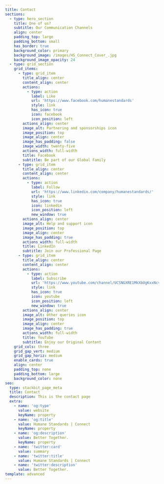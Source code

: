 ```yaml
---
title: Contact
sections:
  - type: hero_section
    title: One of us?
    subtitle: Our Communication Channels
    align: center
    padding_top: large
    padding_bottom: small
    has_border: true
    background_color: primary
    background_image: /images/HS_Connect_Cover_.jpg
    background_image_opacity: 24
  - type: grid_section
    grid_items:
      - type: grid_item
        title_align: center
        content_align: center
        actions:
          - type: action
            label: Like
            url: 'https://www.facebook.com/humanestandards'
            style: link
            has_icon: true
            icon: facebook
            icon_position: left
        actions_align: center
        image_alt: Partnering and sponsorships icon
        image_position: top
        image_align: center
        image_has_padding: false
        image_width: twenty-five
        actions_width: full-width
        title: Facebook
        subtitle: Be part of our Global Family
      - type: grid_item
        title_align: center
        content_align: center
        actions:
          - type: action
            label: Follow
            url: 'https://www.linkedin.com/company/humanestandards/'
            style: link
            has_icon: true
            icon: linkedin
            icon_position: left
            new_window: true
        actions_align: center
        image_alt: Help and support icon
        image_position: top
        image_align: center
        image_has_padding: true
        actions_width: full-width
        title: LinkedIn
        subtitle: Join our Professional Page
      - type: grid_item
        title_align: center
        content_align: center
        actions:
          - type: action
            label: Subscribe
            url: 'https://www.youtube.com/channel/UCSNGXRE1MkXbUgKxxNcvjjw'
            style: link
            has_icon: true
            icon: youtube
            icon_position: left
            new_window: true
        actions_align: center
        image_alt: Other queries icon
        image_position: top
        image_align: center
        image_has_padding: true
        actions_width: full-width
        title: YouTube
        subtitle: Enjoy our Original Content
    grid_cols: three
    grid_gap_vert: medium
    grid_gap_horiz: medium
    enable_cards: true
    align: center
    padding_top: none
    padding_bottom: large
    background_color: none
seo:
  type: stackbit_page_meta
  title: Contact
  description: This is the contact page
  extra:
    - name: 'og:type'
      value: website
      keyName: property
    - name: 'og:title'
      value: Humane Standards | Connect
      keyName: property
    - name: 'og:description'
      value: Better Together.
      keyName: property
    - name: 'twitter:card'
      value: summary
    - name: 'twitter:title'
      value: Humane Standards | Connect
    - name: 'twitter:description'
      value: Better Together.
template: advanced
---
```

